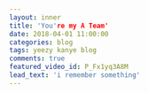 ```yaml
---
layout: inner
title: 'You're my A Team'
date: 2018-04-01 11:00:00
categories: blog 
tags: yeezy kanye blog
comments: true
featured_video_id: P_Fx1yq3A8M
lead_text: 'i remember something'
---
```





